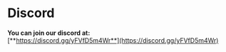 # Discord

**You can join our discord at:**\
[**https://discord.gg/yFVfD5m4Wr**](https://discord.gg/yFVfD5m4Wr)
